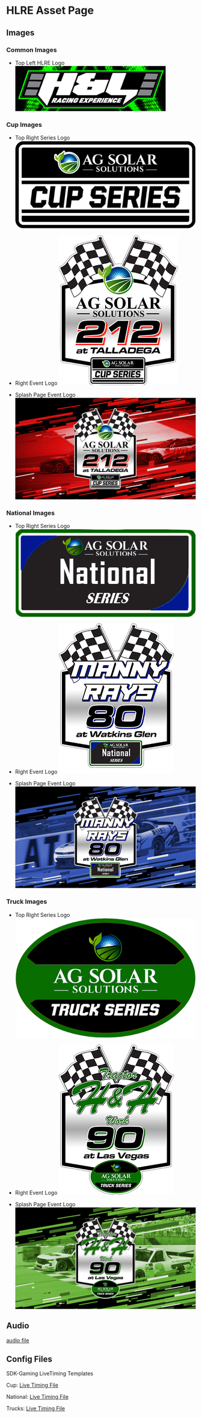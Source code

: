 # HLRE Asset Page

## Images
### Common Images

* Top Left HLRE Logo
![HLRE Logo](images/hlre-logo-top-left.png)

### Cup Images

* Top Right Series Logo
![HLRE Logo](images/cup-league-logo-small.png)

* Right Event Logo
![HLRE Logo](images/cup-race-logo-right.png)

* Splash Page Event Logo
![HLRE Logo](images/cup-full-splash.png)

### National Images

* Top Right Series Logo
![HLRE Logo](images/nat-league-logo-small.png)

* Right Event Logo
![HLRE Logo](images/nat-race-logo-right.png)

* Splash Page Event Logo
![HLRE Logo](images/nat-full-splash.png)

### Truck Images

* Top Right Series Logo
![HLRE Logo](images/truck-league-logo-small.png)

* Right Event Logo
![HLRE Logo](images/truck-race-logo-right.png)

* Splash Page Event Logo
![HLRE Logo](images/truck-full-splash.png)

## Audio

[audio file](audio/cars-and-bike-no-copyright.mp3)

## Config Files

SDK-Gaming LiveTiming Templates

Cup: [Live Timing File](config-files/HLRE-Broadcast-Cup.IRacingLiveTimingProject)

National: [Live Timing File](config-files/HLRE-Broadcast-Nat.IRacingLiveTimingProject)

Trucks: [Live Timing File](config-files/HLRE-Broadcast-Truck.IRacingLiveTimingProject)
